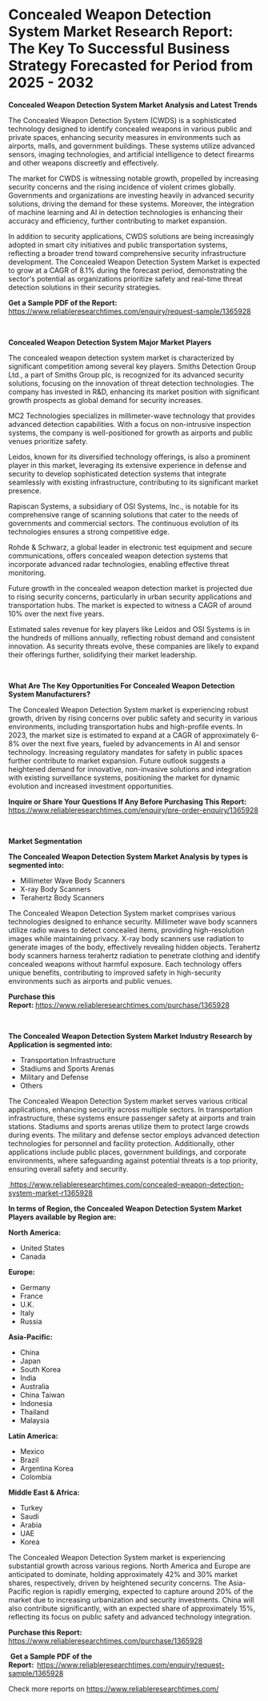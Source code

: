 <p><h1>Concealed Weapon Detection System Market Research Report: The Key To Successful Business Strategy Forecasted for Period from 2025 - 2032</h1></p><p><strong>Concealed Weapon Detection System Market Analysis and Latest Trends</strong></p>
<p><p>The Concealed Weapon Detection System (CWDS) is a sophisticated technology designed to identify concealed weapons in various public and private spaces, enhancing security measures in environments such as airports, malls, and government buildings. These systems utilize advanced sensors, imaging technologies, and artificial intelligence to detect firearms and other weapons discreetly and effectively.</p><p>The market for CWDS is witnessing notable growth, propelled by increasing security concerns and the rising incidence of violent crimes globally. Governments and organizations are investing heavily in advanced security solutions, driving the demand for these systems. Moreover, the integration of machine learning and AI in detection technologies is enhancing their accuracy and efficiency, further contributing to market expansion.</p><p>In addition to security applications, CWDS solutions are being increasingly adopted in smart city initiatives and public transportation systems, reflecting a broader trend toward comprehensive security infrastructure development. The Concealed Weapon Detection System Market is expected to grow at a CAGR of 8.1% during the forecast period, demonstrating the sector's potential as organizations prioritize safety and real-time threat detection solutions in their security strategies.</p></p>
<p><strong>Get a Sample PDF of the Report:&nbsp;</strong> <a href="https://www.reliableresearchtimes.com/enquiry/request-sample/1365928?utm_campaign=2981&utm_medium=2&utm_source=Github&utm_content=ia&utm_term=22032025&utm_id=concealed-weapon-detection-system">https://www.reliableresearchtimes.com/enquiry/request-sample/1365928</a></p>
<p>&nbsp;</p>
<p><strong>Concealed Weapon Detection System Major Market Players</strong></p>
<p><p>The concealed weapon detection system market is characterized by significant competition among several key players. Smiths Detection Group Ltd., a part of Smiths Group plc, is recognized for its advanced security solutions, focusing on the innovation of threat detection technologies. The company has invested in R&D, enhancing its market position with significant growth prospects as global demand for security increases.</p><p>MC2 Technologies specializes in millimeter-wave technology that provides advanced detection capabilities. With a focus on non-intrusive inspection systems, the company is well-positioned for growth as airports and public venues prioritize safety.</p><p>Leidos, known for its diversified technology offerings, is also a prominent player in this market, leveraging its extensive experience in defense and security to develop sophisticated detection systems that integrate seamlessly with existing infrastructure, contributing to its significant market presence.</p><p>Rapiscan Systems, a subsidiary of OSI Systems, Inc., is notable for its comprehensive range of scanning solutions that cater to the needs of governments and commercial sectors. The continuous evolution of its technologies ensures a strong competitive edge.</p><p>Rohde & Schwarz, a global leader in electronic test equipment and secure communications, offers concealed weapon detection systems that incorporate advanced radar technologies, enabling effective threat monitoring.</p><p>Future growth in the concealed weapon detection market is projected due to rising security concerns, particularly in urban security applications and transportation hubs. The market is expected to witness a CAGR of around 10% over the next five years.</p><p>Estimated sales revenue for key players like Leidos and OSI Systems is in the hundreds of millions annually, reflecting robust demand and consistent innovation. As security threats evolve, these companies are likely to expand their offerings further, solidifying their market leadership.</p></p>
<p>&nbsp;</p>
<p><strong>What Are The Key Opportunities For Concealed Weapon Detection System Manufacturers?</strong></p>
<p><p>The Concealed Weapon Detection System market is experiencing robust growth, driven by rising concerns over public safety and security in various environments, including transportation hubs and high-profile events. In 2023, the market size is estimated to expand at a CAGR of approximately 6-8% over the next five years, fueled by advancements in AI and sensor technology. Increasing regulatory mandates for safety in public spaces further contribute to market expansion. Future outlook suggests a heightened demand for innovative, non-invasive solutions and integration with existing surveillance systems, positioning the market for dynamic evolution and increased investment opportunities.</p></p>
<p><strong>Inquire or Share Your Questions If Any Before Purchasing This Report:</strong> <a href="https://www.reliableresearchtimes.com/enquiry/pre-order-enquiry/1365928?utm_campaign=2981&utm_medium=2&utm_source=Github&utm_content=ia&utm_term=22032025&utm_id=concealed-weapon-detection-system">https://www.reliableresearchtimes.com/enquiry/pre-order-enquiry/1365928</a></p>
<p>&nbsp;</p>
<p><strong>Market Segmentation</strong></p>
<p><strong>The Concealed Weapon Detection System Market Analysis by types is segmented into:</strong></p>
<p><ul><li>Millimeter Wave Body Scanners</li><li>X-ray Body Scanners</li><li>Terahertz Body Scanners</li></ul></p>
<p><p>The Concealed Weapon Detection System market comprises various technologies designed to enhance security. Millimeter wave body scanners utilize radio waves to detect concealed items, providing high-resolution images while maintaining privacy. X-ray body scanners use radiation to generate images of the body, effectively revealing hidden objects. Terahertz body scanners harness terahertz radiation to penetrate clothing and identify concealed weapons without harmful exposure. Each technology offers unique benefits, contributing to improved safety in high-security environments such as airports and public venues.</p></p>
<p><strong>Purchase this Report:&nbsp;</strong><a href="https://www.reliableresearchtimes.com/purchase/1365928?utm_campaign=2981&utm_medium=2&utm_source=Github&utm_content=ia&utm_term=22032025&utm_id=concealed-weapon-detection-system">https://www.reliableresearchtimes.com/purchase/1365928</a></p>
<p>&nbsp;</p>
<p><strong>The Concealed Weapon Detection System Market Industry Research by Application is segmented into:</strong></p>
<p><ul><li>Transportation Infrastructure</li><li>Stadiums and Sports Arenas</li><li>Military and Defense</li><li>Others</li></ul></p>
<p><p>The Concealed Weapon Detection System market serves various critical applications, enhancing security across multiple sectors. In transportation infrastructure, these systems ensure passenger safety at airports and train stations. Stadiums and sports arenas utilize them to protect large crowds during events. The military and defense sector employs advanced detection technologies for personnel and facility protection. Additionally, other applications include public places, government buildings, and corporate environments, where safeguarding against potential threats is a top priority, ensuring overall safety and security.</p></p>
<p><a href="https://www.reliableresearchtimes.com/concealed-weapon-detection-system-market-r1365928?utm_campaign=2981&utm_medium=2&utm_source=Github&utm_content=ia&utm_term=22032025&utm_id=concealed-weapon-detection-system">&nbsp;https://www.reliableresearchtimes.com/concealed-weapon-detection-system-market-r1365928</a></p>
<p><strong>In terms of Region, the Concealed Weapon Detection System Market Players available by Region are:</strong></p>
<p>
    <p> <strong> North America: </strong>
        <ul>
            <li>United States</li>
            <li>Canada</li>
        </ul>
        </p> 
    <p> <strong> Europe: </strong>
        <ul>
            <li>Germany</li>
            <li>France</li>
            <li>U.K.</li>
            <li>Italy</li>
            <li>Russia</li>
        </ul>
        </p> 
    <p> <strong> Asia-Pacific: </strong>
        <ul>
            <li>China</li>
            <li>Japan</li>
            <li>South Korea</li>
            <li>India</li>
            <li>Australia</li>
            <li>China Taiwan</li>
            <li>Indonesia</li>
            <li>Thailand</li>
            <li>Malaysia</li>
        </ul>
        </p> 
    <p> <strong> Latin America: </strong>
        <ul>
            <li>Mexico</li>
            <li>Brazil</li>
            <li>Argentina Korea</li>
            <li>Colombia</li>
        </ul>
        </p> 
    <p> <strong> Middle East & Africa: </strong>
        <ul>
            <li>Turkey</li>
            <li>Saudi</li>
            <li>Arabia</li>
            <li>UAE</li>
            <li>Korea</li>
        </ul>
    </p>
    </p>
<p><p>The Concealed Weapon Detection System market is experiencing substantial growth across various regions. North America and Europe are anticipated to dominate, holding approximately 42% and 30% market shares, respectively, driven by heightened security concerns. The Asia-Pacific region is rapidly emerging, expected to capture around 20% of the market due to increasing urbanization and security investments. China will also contribute significantly, with an expected share of approximately 15%, reflecting its focus on public safety and advanced technology integration.</p></p>
<p><strong>Purchase this Report: </strong><a href="https://www.reliableresearchtimes.com/purchase/1365928?utm_campaign=2981&utm_medium=2&utm_source=Github&utm_content=ia&utm_term=22032025&utm_id=concealed-weapon-detection-system">https://www.reliableresearchtimes.com/purchase/1365928</a></p>
<p>&nbsp;<strong>Get a Sample PDF of the Report:&nbsp;&nbsp;</strong><a href="https://www.reliableresearchtimes.com/enquiry/request-sample/1365928?utm_campaign=2981&utm_medium=2&utm_source=Github&utm_content=ia&utm_term=22032025&utm_id=concealed-weapon-detection-system">https://www.reliableresearchtimes.com/enquiry/request-sample/1365928</a></p>
<p><strong></strong></p>
<p>Check more reports on <a href="https://www.reliableresearchtimes.com/?utm_campaign=2981&utm_medium=2&utm_source=Github&utm_content=ia&utm_term=22032025&utm_id=concealed-weapon-detection-system">https://www.reliableresearchtimes.com/</a></p>